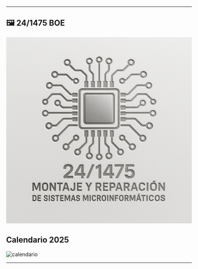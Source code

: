 
---

## 🖼️ 24/1475 BOE
![Logo del Proyecto](../imgs/logo.png)
## Calendario 2025
![calendario](./calendario2025.jpg)

---



